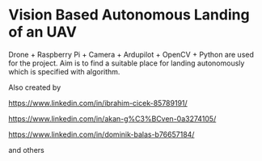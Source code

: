 # Vision Based Autonomous Landing of an UAV

Drone + Raspberry Pi + Camera + Ardupilot + OpenCV + Python are used for the project. Aim is to find a suitable place for landing autonomously which is specified with algorithm. 

Also created by

https://www.linkedin.com/in/ibrahim-cicek-85789191/

https://www.linkedin.com/in/akan-g%C3%BCven-0a3274105/

https://www.linkedin.com/in/dominik-balas-b76657184/

and others

